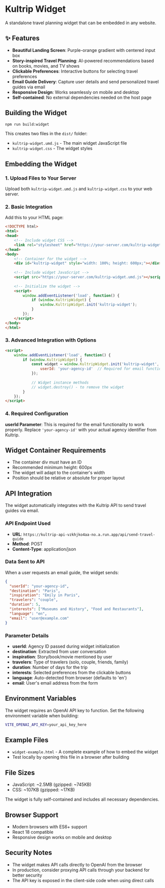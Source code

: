 # Kultrip Widget

A standalone travel planning widget that can be embedded in any website.

## ✨ Features

- **Beautiful Landing Screen**: Purple-orange gradient with centered input box
- **Story-inspired Travel Planning**: AI-powered recommendations based on books, movies, and TV shows
- **Clickable Preferences**: Interactive buttons for selecting travel preferences
- **Email Guide Delivery**: Capture user details and send personalized travel guides via email
- **Responsive Design**: Works seamlessly on mobile and desktop
- **Self-contained**: No external dependencies needed on the host page

## Building the Widget

```bash
npm run build:widget
```

This creates two files in the `dist/` folder:
- `kultrip-widget.umd.js` - The main widget JavaScript file
- `kultrip-widget.css` - The widget styles

## Embedding the Widget

### 1. Upload Files to Your Server

Upload both `kultrip-widget.umd.js` and `kultrip-widget.css` to your web server.

### 2. Basic Integration

Add this to your HTML page:

```html
<!DOCTYPE html>
<html>
<head>
    <!-- Include widget CSS -->
    <link rel="stylesheet" href="https://your-server.com/kultrip-widget.css">
</head>
<body>
    <!-- Container for the widget -->
    <div id="kultrip-widget" style="width: 100%; height: 600px;"></div>
    
    <!-- Include widget JavaScript -->
    <script src="https://your-server.com/kultrip-widget.umd.js"></script>
    
    <!-- Initialize the widget -->
    <script>
        window.addEventListener('load', function() {
            if (window.KultripWidget) {
                window.KultripWidget.init('kultrip-widget');
            }
        });
    </script>
</body>
</html>
```

### 3. Advanced Integration with Options

```html
<script>
    window.addEventListener('load', function() {
        if (window.KultripWidget) {
            const widget = window.KultripWidget.init('kultrip-widget', {
                userId: 'your-agency-id'  // Required for email functionality
            });
            
            // Widget instance methods
            // widget.destroy() - to remove the widget
        }
    });
</script>
```

### 4. Required Configuration

**userId Parameter**: This is required for the email functionality to work properly. Replace `'your-agency-id'` with your actual agency identifier from Kultrip.

## Widget Container Requirements

- The container div must have an ID
- Recommended minimum height: 600px
- The widget will adapt to the container's width
- Position should be relative or absolute for proper layout

## API Integration

The widget automatically integrates with the Kultrip API to send travel guides via email.

### API Endpoint Used

- **URL**: `https://kultrip-api-vzkhjko4aa-no.a.run.app/api/send-travel-guide`
- **Method**: POST
- **Content-Type**: application/json

### Data Sent to API

When a user requests an email guide, the widget sends:

```json
{
  "userId": "your-agency-id",
  "destination": "Paris",
  "inspiration": "Emily in Paris",
  "travelers": "couple",
  "duration": 5,
  "interests": ["Museums and History", "Food and Restaurants"],
  "language": "en",
  "email": "user@example.com"
}
```

### Parameter Details

- **userId**: Agency ID passed during widget initialization
- **destination**: Extracted from user conversation
- **inspiration**: Story/book/movie mentioned by user
- **travelers**: Type of travelers (solo, couple, friends, family)
- **duration**: Number of days for the trip
- **interests**: Selected preferences from the clickable buttons
- **language**: Auto-detected from browser (defaults to 'en')
- **email**: User's email address from the form

## Environment Variables

The widget requires an OpenAI API key to function. Set the following environment variable when building:

```bash
VITE_OPENAI_API_KEY=your_api_key_here
```

## Example Files

- `widget-example.html` - A complete example of how to embed the widget
- Test locally by opening this file in a browser after building

## File Sizes

- JavaScript: ~2.5MB (gzipped: ~745KB)
- CSS: ~107KB (gzipped: ~17KB)

The widget is fully self-contained and includes all necessary dependencies.

## Browser Support

- Modern browsers with ES6+ support
- React 18 compatible
- Responsive design works on mobile and desktop

## Security Notes

- The widget makes API calls directly to OpenAI from the browser
- In production, consider proxying API calls through your backend for better security
- The API key is exposed in the client-side code when using direct calls